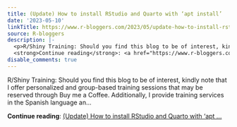 ```yaml
---
title: (Update) How to install RStudio and Quarto with ‘apt install’
date: '2023-05-10'
linkTitle: https://www.r-bloggers.com/2023/05/update-how-to-install-rstudio-and-quarto-with-apt-install/
source: R-bloggers
description: |-
  <p>R/Shiny Training: Should you find this blog to be of interest, kindly note that I offer personalized and group-based training sessions that may be reserved through Buy me a Coffee. Additionally, I provide training services in the Spanish language an...</p>
  <strong>Continue reading</strong>: <a href="https://www.r-bloggers.com/2023/05/update-how-to-install-rstudio-and-quarto-with-apt-install/">(Update) How to install RStudio and Quarto with ‘apt ...
disable_comments: true
---
```

<p>R/Shiny Training: Should you find this blog to be of interest, kindly note that I offer personalized and group-based training sessions that may be reserved through Buy me a Coffee. Additionally, I provide training services in the Spanish language an...</p>
<strong>Continue reading</strong>: <a href="https://www.r-bloggers.com/2023/05/update-how-to-install-rstudio-and-quarto-with-apt-install/">(Update) How to install RStudio and Quarto with ‘apt ...